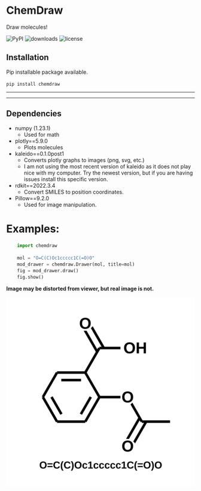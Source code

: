 # ChemDraw
Draw molecules!

![PyPI](https://img.shields.io/pypi/v/chemdraw)
![downloads](https://static.pepy.tech/badge/chemdraw)
![license](https://img.shields.io/github/license/dylanwal/chemdraw)


## Installation

Pip installable package available.

`pip install chemdraw`


---

---

## Dependencies

* numpy (1.23.1)
  * Used for math
* plotly==5.9.0
  * Plots molecules
* kaleido==0.1.0post1
  * Converts plotly graphs to images (png, svg, etc.)
  * I am not using the most recent version of kaleido as it does not play nice with my computer. Try the newest 
	version, but if you are having issues install this specific version. 
* rdkit==2022.3.4
  * Convert SMILES to position coordinates.
* Pillow==9.2.0
  * Used for image manipulation.
  
# Examples:

```python
    import chemdraw

    mol = "O=C(C)Oc1ccccc1C(=O)O"
    mod_drawer = chemdraw.Drawer(mol, title=mol)
    fig = mod_drawer.draw()
    fig.show()
```
**Image may be distorted from viewer, but real image is not.**

![example 1 image](./examples/imgs/example_1.svg)


